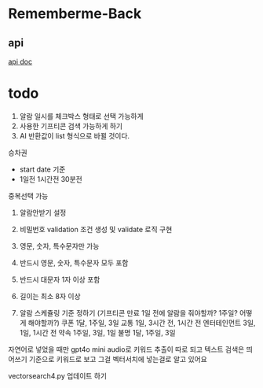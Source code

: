 # Rememberme-Back

## api
[api doc](https://cocorememberme.azurewebsites.net/docs)


# todo
1. 알람 일시를 체크박스 형태로 선택 가능하게
1. 사용한 기프티콘 검색 가능하게 하기
1. AI 반환값이 list 형식으로 바뀔 것이다.


승차권
- start date 기준
- 1일전 1시간전 30분전

중복선택 가능

1. 알람안받기 설정
1. 비밀번호 validation 조건 생성 및 validate 로직 구현

1. 영문, 숫자, 특수문자만 가능
2. 반드시 영문, 숫자, 특수문자 모두 포함
3. 반드시 대문자 1자 이상 포함
4. 길이는 최소 8자 이상


1. 알람 스케쥴링 기준 정하기 (기프티콘 만료 1일 전에 알람을 줘야할까? 1주일? 어떻게 해야할까?)
쿠폰 1달, 1주일, 3일
교통 1일, 3시간 전, 1시간 전
엔터테인먼트 3일, 1일, 1시간 전
약속 1주일, 3일, 1일
불명 1달, 1주일, 3일

자연어로 넣었을 때만 gpt4o mini audio로  키워드 추출이 따로 되고 텍스트 검색은 띄어쓰기 기준으로 키워드로 보고 그걸 벡터서치에 넣는걸로 알고 있어요

vectorsearch4.py 업데이트 하기